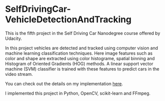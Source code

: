# SelfDrivingCar-VehicleDetectionAndTracking

This is the fifth project in the Self Driving Car Nanodegree course offered by Udacity.

In this project vehicles are detected and tracked using computer vision and machine learning classification techniques. Here image features such as color and shape are extracted using color histograme, spatial binning and Histogram of Oriented Gradients (HOG) methods. A linear support vector machine (SVM) classifier is trained with these features to predict cars in the video stream.

You can check out the details on my implementation [here](https://github.com/kharikri/SelfDrivingCar-VehicleDetectionAndTracking/blob/master/writeup_report.md).

I implemented this project in Python, OpenCV, scikit-learn and FFmpeg.
